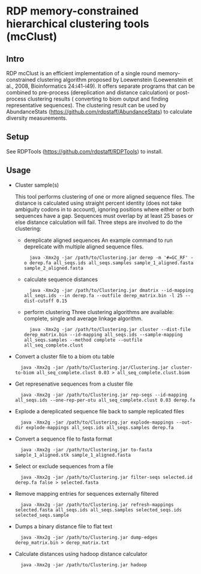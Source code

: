 # RDP memory-constrained hierarchical clustering tools (mcClust)

## Intro

RDP mcClust is an efficient implementation of a single round memory-constrained clustering algorithm proposed by Loewenstein (Loewenstein et al., 2008, Bioinformatics 24:i41-i49). 
It offers separate programs that can be combined to pre-process (dereplication and distance calculation)
 or post-process clustering results ( converting to biom output and finding representative sequences). 
 The clustering result can be used by AbundanceStats (https://github.com/rdpstaff/AbundanceStats) to calculate diversity measurements.

## Setup
See RDPTools (https://github.com/rdpstaff/RDPTools) to install.

## Usage

* Cluster sample(s)

	This tool performs clustering of one or more aligned sequence files. The distance is calculated using straight percent identity (does not take ambiguity codons in to account), 
ignoring positions where either or both sequences have a gap. Sequences must overlap by at least 25 bases or else distance calculation will fail. Three steps are involved to do the clustering:

	* dereplicate aligned sequences
  	An example command to run deprelicate with multiple aligned sequence files.
		
			java -Xmx2g -jar /path/to/Clustering.jar derep -m '#=GC_RF' -o derep.fa all_seqs.ids all_seqs.samples sample_1_aligned.fasta sample_2_aligned.fasta
	
	* calculate sequence distances
		
			java -Xmx2g -jar /path/to/Clustering.jar dmatrix --id-mapping all_seqs.ids --in derep.fa --outfile derep_matrix.bin -l 25 --dist-cutoff 0.15

	* perform clustering
		Three clustering algorithms are available: complete, single and average linkage algorithm.
		
			java -Xmx2g -jar /path/to/Clustering.jar cluster --dist-file derep_matrix.bin --id-mapping all_seqs.ids --sample-mapping all_seqs.samples --method complete --outfile all_seq_complete.clust

* Convert a cluster file to a biom otu table

		java -Xmx2g -jar /path/to/Clustering.jar/Clustering.jar cluster-to-biom all_seq_complete.clust 0.03 > all_seq_complete.clust.biom 

* Get represenative sequences from a cluster file

		java -Xmx2g -jar /path/to/Clustering.jar rep-seqs --id-mapping all_seqs.ids --one-rep-per-otu all_seq_complete.clust 0.03 derep.fa
		
* Explode a dereplicated sequence file back to sample replicated files

		java -Xmx2g -jar /path/to/Clustering.jar explode-mappings --out-dir explode-mappings all_seqs.ids all_seqs.samples derep.fa

* Convert a sequence file to fasta format		

		java -Xmx2g -jar /path/to/Clustering.jar to-fasta sample_1_aligned.stk sample_1_aligned.fasta

* Select or exclude sequences from a file
	
		java -Xmx2g -jar /path/to/Clustering.jar filter-seqs selected.id derep.fa false > selected.fasta
		
* Remove mapping entries for sequences externally filtered

		java -Xmx2g -jar /path/to/Clustering.jar refresh-mappings selected.fasta all_seqs.ids all_seqs.samples selected_seqs.ids selected_seqs.sample

* Dumps a binary distance file to flat text

		java -Xmx2g -jar /path/to/Clustering.jar dump-edges derep_matrix.bin > derep_matrix.txt
		
* Calculate distances using hadoop distance calculator	

		java -Xmx2g -jar /path/to/Clustering.jar hadoop
